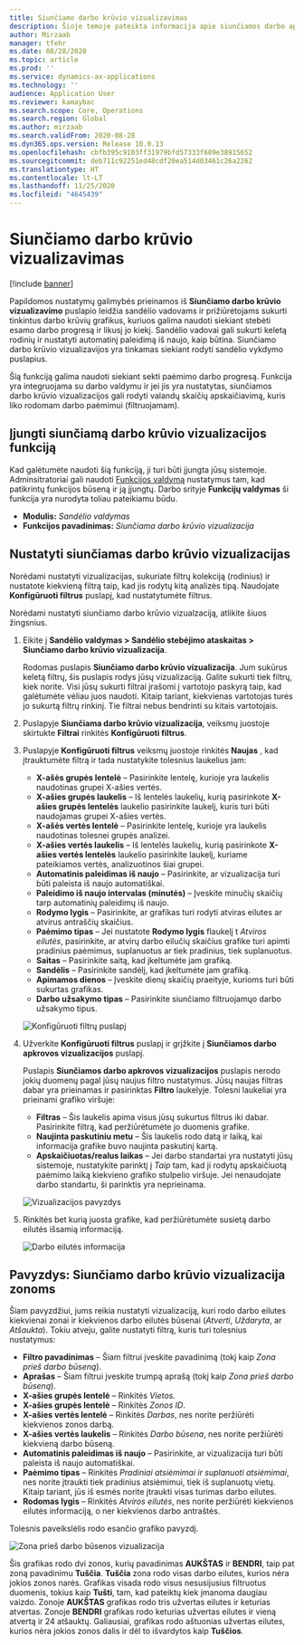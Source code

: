 ```yaml
---
title: Siunčiamo darbo krūvio vizualizavimas
description: Šioje temoje pateikta informacija apie siunčiamos darbo apkrovos vizualizaciją. Ši funkcija leidžia sandėlio vadovams ir prižiūrėtojams sukurti tinkintus darbo krūvio grafikus, kurie gali būti naudojami siekiant stebėti esamo darbo progresą ir jo turimą kiekį. Sandėlio vadovai gali sukurti keletą rodinių ir nustatyti automatinį paleidimą iš naujo, kaip būtina.
author: Mirzaab
manager: tfehr
ms.date: 08/28/2020
ms.topic: article
ms.prod: ''
ms.service: dynamics-ax-applications
ms.technology: ''
audience: Application User
ms.reviewer: kamaybac
ms.search.scope: Core, Operations
ms.search.region: Global
ms.author: mirzaab
ms.search.validFrom: 2020-08-28
ms.dyn365.ops.version: Release 10.0.13
ms.openlocfilehash: cbfb395c9103ff31979bfd57333f689e38915652
ms.sourcegitcommit: deb711c92251ed48cdf20ea514d03461c26a2262
ms.translationtype: HT
ms.contentlocale: lt-LT
ms.lasthandoff: 11/25/2020
ms.locfileid: "4645439"
---
```

# <a name="outbound-workload-visualization"></a>Siunčiamo darbo krūvio vizualizavimas

[!include [banner](../includes/banner.md)]

Papildomos nustatymų galimybės prieinamos iš **Siunčiamo darbo krūvio vizualizavimo** puslapio leidžia sandėlio vadovams ir prižiūrėtojams sukurti tinkintus darbo krūvių grafikus, kuriuos galima naudoti siekiant stebėti esamo darbo progresą ir likusį jo kiekį. Sandėlio vadovai gali sukurti keletą rodinių ir nustatyti automatinį paleidimą iš naujo, kaip būtina. Siunčiamo darbo krūvio vizualizavijos yra tinkamas siekiant rodyti sandėlio vykdymo puslapius.

Šią funkciją galima naudoti siekiant sekti paėmimo darbo progresą. Funkcija yra integruojama su darbo valdymu ir jei jis yra nustatytas, siunčiamos darbo krūvio vizualizacijos gali rodyti valandų skaičių apskaičiavimą, kuris liko rodomam darbo paėmimui (filtruojamam).

## <a name="turn-on-the-outbound-workload-visualization-feature"></a>Įjungti siunčiamą darbo krūvio vizualizacijos funkciją

Kad galėtumėte naudoti šią funkciją, ji turi būti įjungta jūsų sistemoje. Adminsitratoriai gali naudoti [Funkcijos valdymą](../../fin-ops-core/fin-ops/get-started/feature-management/feature-management-overview.md) nustatymus tam, kad patikrintų funkcijos būseną ir ją įjungtų. Darbo srityje **Funkcijų valdymas** ši funkcija yra nurodyta toliau pateikiamu būdu.

- **Modulis:** *Sandėlio valdymas*
- **Funkcijos pavadinimas:** *Siunčiama darbo krūvio vizualizacija*

## <a name="set-up-outbound-workload-visualizations"></a>Nustatyti siunčiamas darbo krūvio vizualizacijas

Norėdami nustatyti vizualizacijas, sukuriate filtrų kolekciją (rodinius) ir nustatote kiekvieną filtrą taip, kad jis rodytų kitą analizės tipą. Naudojate **Konfigūruoti filtrus** puslapį, kad nustatytumėte filtrus.

Norėdami nustatyti siunčiamo darbo krūvio vizualzaciją, atlikite šiuos žingsnius.

1. Eikite į **Sandėlio valdymas \> Sandėlio stebėjimo ataskaitas \> Siunčiamo darbo krūvio vizualizacija**.

    Rodomas puslapis **Siunčiamo darbo krūvio vizualizacija**. Jum sukūrus keletą filtrų, šis puslapis rodys jūsų vizualizaciją. Galite sukurti tiek filtrų, kiek norite. Visi jūsų sukurti filtrai įrašomi į vartotojo paskyrą taip, kad galėtumėte vėliau juos naudoti. Kitaip tariant, kiekvienas vartotojas turės jo sukurtą filtrų rinkinį. Tie filtrai nebus bendrinti su kitais vartotojais.

1. Puslapyje **Siunčiama darbo krūvio vizualizacija**, veiksmų juostoje skirtukte **Filtrai** rinkitės **Konfigūruoti filtrus**.
1. Puslapyje **Konfigūruoti filtrus** veiksmų juostoje rinkitės **Naujas** , kad įtrauktumėte filtrą ir tada nustatykite tolesnius laukelius jam:

    - **X-ašės grupės lentelė** – Pasirinkite lentelę, kurioje yra laukelis naudotinas grupei X-ašies vertės.
    - **X-ašies grupės laukelis** – Iš lentelės laukelių, kurią pasirinkote  **X-ašies grupės lentelės** laukelio pasirinkite laukelį, kuris turi būti naudojamas grupei X-ašies vertės.
    - **X-ašės vertės lentelė** – Pasirinkite lentelę, kurioje yra laukelis naudotinas tolesnei grupės analizei.
    - **X-ašies vertės laukelis** – Iš lentelės laukelių, kurią pasirinkote  **X-ašies vertės lentelės** laukelio pasirinkite laukelį, kuriame pateikiamos vertės, analizuotinos šiai grupei.
    - **Automatinis paleidimas iš naujo** – Pasirinkite, ar vizualizacija turi būti paleista iš naujo automatiškai.
    - **Paleidimo iš naujo intervalas (minutės)** – Įveskite minučių skaičių tarp automatinių paleidimų iš naujo.
    - **Rodymo lygis** – Pasirinkite, ar grafikas turi rodyti atviras eilutes ar atvirus antraščių skaičius.
    - **Paėmimo tipas** – Jei nustatote **Rodymo lygis** flaukelį t _Atviros eilutės_, pasirinkite, ar atvirų darbo eilučių skaičius grafike turi apimti pradinius paėmimus, suplanuotus ar tiek pradinius, tiek suplanuotus.
    - **Saitas** – Pasirinkite saitą, kad įkeltumėte jam grafiką.
    - **Sandėlis** – Pasirinkite sandėlį, kad įkeltumėte jam grafiką.
    - **Apimamos dienos** – Įveskite dienų skaičių praeityje, kurioms turi būti sukurtas grafikas.
    - **Darbo užsakymo tipas** – Pasirinkite siunčiamo filtruojamųo darbo užsakymo tipus.

    ![Konfigūruoti filtrų puslapį](media/work-viz-filters-1.png "Konfigūruoti filtrų puslapį")

1. Užverkite **Konfigūruoti filtrus** puslapį ir grįžkite į **Siunčiamos darbo apkrovos vizualizacijos** puslapį.

    Puslapis **Siunčiamos darbo apkrovos vizualizacijos** puslapis nerodo jokių duomenų pagal jūsų naujus filtro nustatymus. Jūsų naujas filtras dabar yra prieinamas ir pasirinktas **Filtro** laukelyje. Tolesni laukeliai yra prieinami grafiko viršuje:

    - **Filtras** – Šis laukelis apima visus jūsų sukurtus filtrus iki dabar. Pasirinkite filtrą, kad peržiūrėtumėte jo duomenis grafike.
    - **Naujinta paskutiniu metu** – Šis laukelis rodo datą ir laiką, kai informacija grafike buvo naujinta paskutinį kartą.
    - **Apskaičiuotas/realus laikas** – Jei darbo standartai yra nustatyti jūsų sistemoje, nustatykite parinktį į *Taip* tam, kad ji rodytų apskaičiuotą paėmimo laiką kiekvieno grafiko stulpelio viršuje. Jei nenaudojate darbo standartu, ši parinktis yra neprieinama.

    ![Vizualizacijos pavyzdys](media/work-viz-chart.png "Vizualizacijos pavyzdys")

1. Rinkitės bet kurią juosta grafike, kad peržiūrėtumėte susietą darbo eilutės išsamią informaciją.

    ![Darbo eilutės informacija](media/work-viz-work-details.png "Darbo eilutės informacija")

## <a name="example-outbound-workload-visualization-for-zones"></a>Pavyzdys: Siunčiamo darbo krūvio vizualizacija zonoms

Šiam pavyzdžiui, jums reikia nustatyti vizualizaciją, kuri rodo darbo eilutes kiekvienai zonai ir kiekvienos darbo eilutės būsenai (_Atverti_, _Uždaryta_, ar _Atšaukta_). Tokiu atveju, galite nustatyti filtrą, kuris turi tolesnius nustatymus:

- **Filtro pavadinimas** – Šiam filtrui įveskite pavadinimą (tokį kaip _Zona prieš darbo būseną_).
- **Aprašas** – Šiam filtrui įveskite trumpą aprašą (tokį kaip _Zona prieš darbo būseną_).
- **X-ašies grupės lentelė** – Rinkitės _Vietos._
- **X-ašies grupės lentelė** – Rinkitės _Zonos ID_.
- **X-ašies vertės lentelė** – Rinkitės _Darbas_, nes norite peržiūrėti kiekvienos zonos darbą.
- **X-ašies vertės laukelis** – Rinkitės _Darbo būsena_, nes norite peržiūrėti kiekvieną darbo būseną.
- **Automatinis paleidimas iš naujo** – Pasirinkite, ar vizualizacija turi būti paleista iš naujo automatiškai.
- **Paėmimo tipas** – Rinkitės _Pradiniai atsiėmimai ir suplanuoti atsiėmimai_, nes norite įtraukti tiek pradinius atsiėmimui, tiek iš suplanuotų vietų. Kitaip tariant, jūs iš esmės norite įtraukti visas turimas darbo eilutes.
- **Rodomas lygis** – Rinkitės _Atviros eilutės_, nes norite peržiūrėti kiekvienos eilutės informaciją, o ner kiekvienos darbo antraštės.

Tolesnis paveikslėlis rodo esančio grafiko pavyzdį.

![Zona prieš darbo būsenos vizualizacija](media/work-viz-chart.png "Zona prieš darbo būsenos vizualizacija")

Šis grafikas rodo dvi zonos, kurių pavadinimas **AUKŠTAS** ir **BENDRI**, taip pat zoną pavadinimu **Tuščia**. **Tuščia** zona rodo visas darbo eilutes, kurios nėra jokios zonos narės. Grafikas visada rodo visus nesusijusius filtruotus duomenis, tokius kaip **Tušti**, tam, kad pateiktų kiek įmanoma daugiau vaizdo. Zonoje **AUKŠTAS** grafikas rodo tris užvertas eilutes ir keturias atvertas. Zonoje **BENDRI** grafikas rodo keturias užvertas eilutes ir vieną atvertą ir 24 atšauktų. Galiausiai, grafikas rodo aštuonias užvertas eilutes, kurios nėra jokios zonos dalis ir dėl to išvardytos kaip **Tuščios**.
